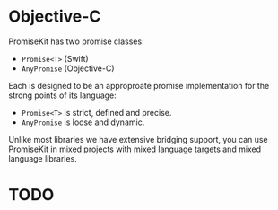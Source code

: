 # Objective-C

PromiseKit has two promise classes:

* `Promise<T>` (Swift)
* `AnyPromise` (Objective-C)

Each is designed to be an approproate promise implementation for the strong
points of its language:

* `Promise<T>` is strict, defined and precise.
* `AnyPromise` is loose and dynamic.

Unlike most libraries we have extensive bridging support, you can use PromiseKit
in mixed projects with mixed language targets and mixed language libraries.

# TODO
